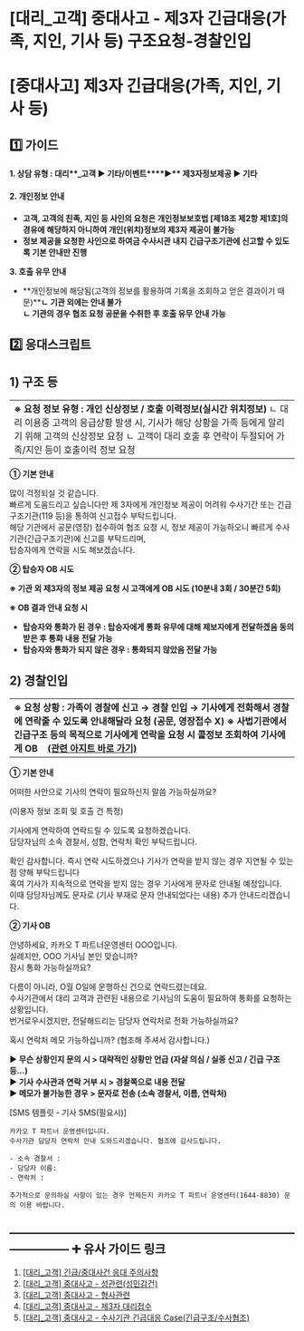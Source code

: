 # [대리_고객] 중대사고 - 제3자 긴급대응(가족, 지인, 기사 등) 구조요청-경찰인입

**[중대사고] 제3자 긴급대응(가족, 지인, 기사 등)**
=================================

**1️⃣ 가이드**
-----------

#### **1. 상담 유형 : 대리****\_고객 ▶ 기타/이벤트****▶** **제3자정보제공 ▶ 기타**

#### **2. 개인정보 안내**

* **고객, 고객의 친족, 지인 등 사인의 요청은 개인정보보호법 [제18조 제2항 제1호]의 경유에 해당하지 아니하여 개인(위치)정보의 제3자 제공이 불가능**
* **정보 제공을 요청한 사인으로 하여금 수사시관 내지 긴급구조기관에 신고할 수 있도록 기본 안내만 진행**

**3. 호출 유무 안내**

* **개인정보에 해당됨(고객의 정보를 활용하여 기록을 조회하고 얻은 결과이기 때문)****ㄴ 기관 외에는 안내 불가  
  ㄴ 기관의 경우 협조 요청 공문을 수취한 후 호출 유무 안내 가능**

**2️⃣ 응대스크립트**
--------------

**1) 구조 등**
-----------

|  |
| --- |
| **※ 요청 정보 유형 : 개인 신상정보 / 호출 이력정보(실시간 위치정보)** ㄴ 대리 이용중 고객의 응급상황 발생 시, 기사가 해당 상황을 가족 등에게 알리기 위해 고객의 신상정보 요청 ㄴ 고객이 대리 호출 후 연락이 두절되어 가족/지인 등이 호출이력 정보 요청 |

**① 기본 안내**

많이 걱정되실 것 같습니다.  
빠르게 도움드리고 싶습니다만 제 3자에게 개인정보 제공이 어려워 수사기간 또는 긴급구조기관(119 등)을 통하여 신고접수 부탁드립니다.  
해당 기관에서 공문(영장) 접수하여 협조 요청 시, 정보 제공이 가능하오니 빠르게 수사기관(긴급구조기관)에 신고를 부탁드리며,  
탑승자에게 연락을 시도 해보겠습니다.

**② 탑승자 OB 시도**

**※ 기관 외 제3자의 정보 제공 요청 시 고객에게 OB 시도 (10분내 3회 / 30분간 5회)**

**※ OB 결과 안내 요청 시**

* **탑승자와 통화가 된 경우 : 탑승자에게 통화 유무에 대해 제보자에게 전달하겠음 동의받은 후 통화 내용 전달 가능**
* **탑승자와 통화가 되지 않은 경우 : 통화되지 않았음 전달 가능**

**2) 경찰인입**
-----------

|  |
| --- |
| **※ 요청 상황 : 가족이 경찰에 신고 → 경찰 인입 → 기사에게 전화해서 경찰에 연락줄 수 있도록 안내해달라 요청 (공문, 영장접수 X)** **※ 사법기관에서 긴급구조 등의 목적으로 기사에게 연락을 요청 시 콜정보 조회하여 기사에게 OB    [(관련 아지트 바로 가기)](https://ext.agit.in/g/300015991/wall/343214950#comment_panel_344359282)** |

**① 기본 안내**

어떠한 사안으로 기사의 연락이 필요하신지 말씀 가능하실까요?  
  
(이용자 정보 조회 및 호출 건 특정)  
  
기사에게 연락하여 연락드릴 수 있도록 요청하겠습니다.  
담당자님의 소속 경찰서, 성함, 연락처 확인 부탁드립니다.

확인 감사합니다. 즉시 연락 시도하겠으나 기사가 연락을 받지 않는 경우 지연될 수 있는 점 양해 부탁드립니다  
혹여 기사가 지속적으로 연락을 받지 않는 경우 기사에게 문자로 안내될 예정입니다.  
이때 담당자님께도 문자로 (기사 부재로 문자 안내되었다는 내용) 추가 안내드리겠습니다.

**② 기사 OB**

안녕하세요, 카카오 T 파트너운영센터 OOO입니다.  
실례지만, OOO 기사님 본인 맞습니까?  
잠시 통화 가능하실까요?

다름이 아니라, O월 O일에 운행하신 건으로 연락드렸는데요.  
수사기관에서 대리 고객과 관련된 내용으로 기사님의 도움이 필요하여 통화를 요청하는 상황입니다.  
번거로우시겠지만, 전달해드리는 담당자 연락처로 전화 가능하실까요?

혹시 연락처 메모 가능하십니까? (협조해 주셔서 감사합니다.)

**▶ 무슨 상황인지 문의 시 > 대략적인 상황만 언급 (자살 의심 / 실종 신고 / 긴급 구조 등...)**  
**▶ 기사 수사관과 연락 거부 시 > 경찰쪽으로 내용 전달**  
**▶ 메모가 불가능한 경우 > 문자로 전송 (소속 경찰서, 이름, 연락처)**

[SMS 템플릿 - 기사 SMS(필요시)]

```
카카오 T 파트너 운영센터입니다.   
수사기관 담당자 연락처 안내 도와드리겠습니다. 협조에 감사드립니다.  
  
- 소속 경찰서 :   
- 담당자 이름:   
- 연락처 :  
  
추가적으로 문의하실 사항이 있는 경우 언제든지 카카오 T 파트너 운영센터(1644-8830) 문의 이용 바랍니다.
```

**―****―****―****―****―****―****―****―****―****―****―****―****―****―****―****―****―****―****―****―****―****―****―****―****―****―****―****―****―** **➕ 유사 가이드 링크**
-----------------------------------------------------------------------------------------------------------------------------------------------------------------

1. [[대리\_고객] 긴급/중대사건 응대 주의사항](https://kakaomobilitysupport.zendesk.com/hc/ko/articles/32733087914009)
2. [[대리\_고객] 중대사고 - 성관련(성민감건)](https://kakaomobilitysupport.zendesk.com/hc/ko/articles/32733520765721)
3. [[대리\_고객] 중대사고 - 형사관련](https://kakaomobilitysupport.zendesk.com/hc/ko/articles/32733087914009)
4. [[대리\_고객] 중대사고 - 제3자 대리접수](https://kakaomobilitysupport.zendesk.com/hc/ko/articles/32732791751961)
5. [[대리\_고객] 중대사고 - 수사기관 긴급대응 Case(긴급구조/수사협조)](https://kakaomobilitysupport.zendesk.com/hc/ko/articles/32732791751961)